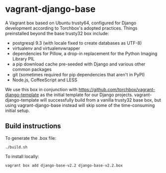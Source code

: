 vagrant-django-base
===================

A Vagrant box based on Ubuntu trusty64, configured for Django development
according to Torchbox's adopted practices. Things preinstalled beyond the base
trusty32 box include:

* postgresql 9.3 (with locale fixed to create databases as UTF-8)
* virtualenv and virtualenvwrapper
* dependencies for Pillow, a drop-in replacement for the Python Imaging Library PIL
* a pip download cache pre-seeded with Django and various other common packages
* git (sometimes required for pip dependencies that aren't in PyPI)
* Node.js, CoffeeScript and LESS

We use this box in conjunction with https://github.com/torchbox/vagrant-django-template
as the initial template for our Django projects. vagrant-django-template will
successfully build from a vanilla trusty32 base box, but using vagrant-django-base
instead will skip some of the time-consuming initial setup.

Build instructions
------------------
To generate the .box file:

    ./build.sh

To install locally:

    vagrant box add django-base-v2.2 django-base-v2.2.box

